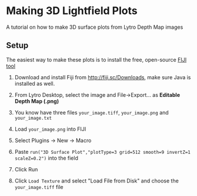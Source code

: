 Making 3D Lightfield Plots
===================

A tutorial on how to make 3D surface plots from Lytro Depth Map images

## Setup

The easiest way to make these plots is to install the free, open-source [FIJI tool](http://fiji.sc/)

1. Download and install Fiji from http://fiji.sc/Downloads, make sure Java is installed as well. 
2. From Lytro Desktop, select the image and File->Export... as __Editable Depth Map (.png)__
3. You know have three files ```your_image.tiff```, ```your_image.png``` and ```your_image.txt```

4. Load ```your_image.png``` into FIJI
5. Select Plugins -> New -> Macro
6. Paste ```run("3D Surface Plot","plotType=3 grid=512 smooth=9 invertZ=1 scaleZ=0.2")``` into the field
7. Click Run
8. Click ```Load Texture``` and select "Load File from Disk" and choose the ```your_image.tiff``` file

